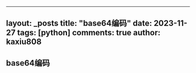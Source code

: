 
---
layout: _posts
title: "base64编码"
date:   2023-11-27
tags: [python]
comments: true
author: kaxiu808  
---

##  base64编码
<!--stackedit_data:
eyJoaXN0b3J5IjpbMTI5MzAxNDk3Nl19
-->